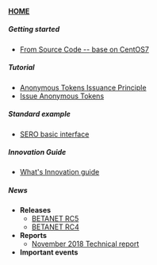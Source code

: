 #### [HOME](?file=home-Home)

##### Getting started

- [From Source Code -- base on CentOS7](?file=Start/from-the-sourcecode-base-on-centos7)

##### Tutorial

- [Anonymous Tokens Issuance Principle](?file=Tutorial/principle-of-anonymous-token)
- [Issue Anonymous Tokens](?file=Tutorial/practice-of-anonymous-token)

##### Standard example

- [SERO basic interface](?file=Example/sero-basic-interface)

##### Innovation Guide

- [What's Innovation guide](?file=Innovation/what-is-innovation-guide)

##### News

- **Releases**
  - [BETANET RC5](?file=News/Release/SERO-BETANET-RC5)
  - [BETANET RC4](?file=News/Release/SERO-BETANET-RC4)
- **Reports**
  - [November 2018 Technical report](?file=News/Report/201811-tech-report)
- **Important events**

